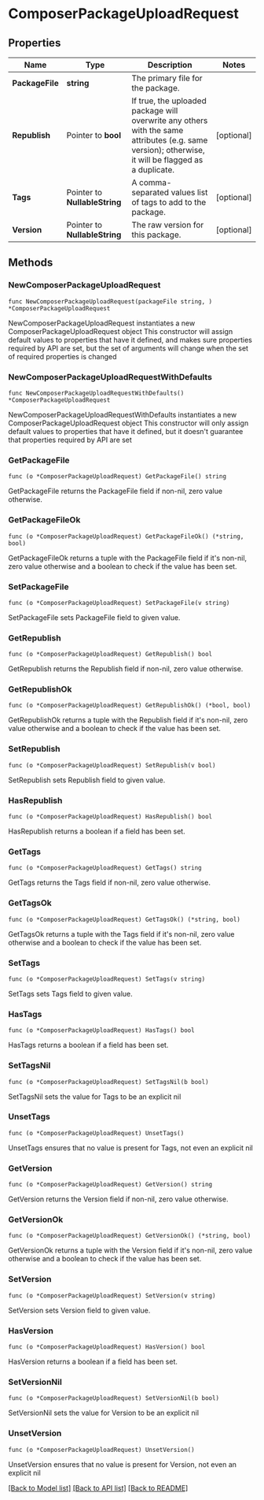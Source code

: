 # ComposerPackageUploadRequest

## Properties

Name | Type | Description | Notes
------------ | ------------- | ------------- | -------------
**PackageFile** | **string** | The primary file for the package. | 
**Republish** | Pointer to **bool** | If true, the uploaded package will overwrite any others with the same attributes (e.g. same version); otherwise, it will be flagged as a duplicate. | [optional] 
**Tags** | Pointer to **NullableString** | A comma-separated values list of tags to add to the package. | [optional] 
**Version** | Pointer to **NullableString** | The raw version for this package. | [optional] 

## Methods

### NewComposerPackageUploadRequest

`func NewComposerPackageUploadRequest(packageFile string, ) *ComposerPackageUploadRequest`

NewComposerPackageUploadRequest instantiates a new ComposerPackageUploadRequest object
This constructor will assign default values to properties that have it defined,
and makes sure properties required by API are set, but the set of arguments
will change when the set of required properties is changed

### NewComposerPackageUploadRequestWithDefaults

`func NewComposerPackageUploadRequestWithDefaults() *ComposerPackageUploadRequest`

NewComposerPackageUploadRequestWithDefaults instantiates a new ComposerPackageUploadRequest object
This constructor will only assign default values to properties that have it defined,
but it doesn't guarantee that properties required by API are set

### GetPackageFile

`func (o *ComposerPackageUploadRequest) GetPackageFile() string`

GetPackageFile returns the PackageFile field if non-nil, zero value otherwise.

### GetPackageFileOk

`func (o *ComposerPackageUploadRequest) GetPackageFileOk() (*string, bool)`

GetPackageFileOk returns a tuple with the PackageFile field if it's non-nil, zero value otherwise
and a boolean to check if the value has been set.

### SetPackageFile

`func (o *ComposerPackageUploadRequest) SetPackageFile(v string)`

SetPackageFile sets PackageFile field to given value.


### GetRepublish

`func (o *ComposerPackageUploadRequest) GetRepublish() bool`

GetRepublish returns the Republish field if non-nil, zero value otherwise.

### GetRepublishOk

`func (o *ComposerPackageUploadRequest) GetRepublishOk() (*bool, bool)`

GetRepublishOk returns a tuple with the Republish field if it's non-nil, zero value otherwise
and a boolean to check if the value has been set.

### SetRepublish

`func (o *ComposerPackageUploadRequest) SetRepublish(v bool)`

SetRepublish sets Republish field to given value.

### HasRepublish

`func (o *ComposerPackageUploadRequest) HasRepublish() bool`

HasRepublish returns a boolean if a field has been set.

### GetTags

`func (o *ComposerPackageUploadRequest) GetTags() string`

GetTags returns the Tags field if non-nil, zero value otherwise.

### GetTagsOk

`func (o *ComposerPackageUploadRequest) GetTagsOk() (*string, bool)`

GetTagsOk returns a tuple with the Tags field if it's non-nil, zero value otherwise
and a boolean to check if the value has been set.

### SetTags

`func (o *ComposerPackageUploadRequest) SetTags(v string)`

SetTags sets Tags field to given value.

### HasTags

`func (o *ComposerPackageUploadRequest) HasTags() bool`

HasTags returns a boolean if a field has been set.

### SetTagsNil

`func (o *ComposerPackageUploadRequest) SetTagsNil(b bool)`

 SetTagsNil sets the value for Tags to be an explicit nil

### UnsetTags
`func (o *ComposerPackageUploadRequest) UnsetTags()`

UnsetTags ensures that no value is present for Tags, not even an explicit nil
### GetVersion

`func (o *ComposerPackageUploadRequest) GetVersion() string`

GetVersion returns the Version field if non-nil, zero value otherwise.

### GetVersionOk

`func (o *ComposerPackageUploadRequest) GetVersionOk() (*string, bool)`

GetVersionOk returns a tuple with the Version field if it's non-nil, zero value otherwise
and a boolean to check if the value has been set.

### SetVersion

`func (o *ComposerPackageUploadRequest) SetVersion(v string)`

SetVersion sets Version field to given value.

### HasVersion

`func (o *ComposerPackageUploadRequest) HasVersion() bool`

HasVersion returns a boolean if a field has been set.

### SetVersionNil

`func (o *ComposerPackageUploadRequest) SetVersionNil(b bool)`

 SetVersionNil sets the value for Version to be an explicit nil

### UnsetVersion
`func (o *ComposerPackageUploadRequest) UnsetVersion()`

UnsetVersion ensures that no value is present for Version, not even an explicit nil

[[Back to Model list]](../README.md#documentation-for-models) [[Back to API list]](../README.md#documentation-for-api-endpoints) [[Back to README]](../README.md)


